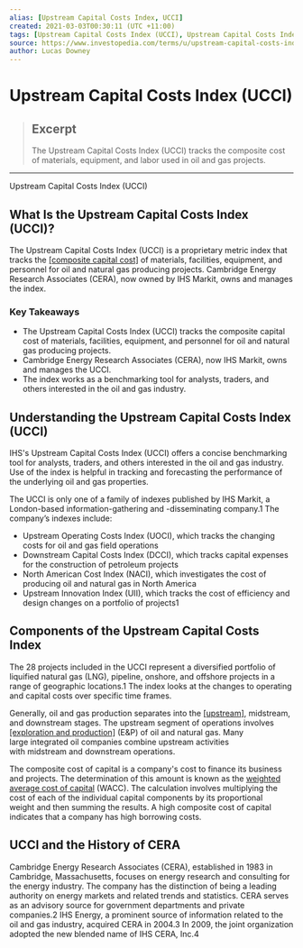 ```yaml
---
alias: [Upstream Capital Costs Index, UCCI]
created: 2021-03-03T00:30:11 (UTC +11:00)
tags: [Upstream Capital Costs Index (UCCI), Upstream Capital Costs Index (UCCI)]
source: https://www.investopedia.com/terms/u/upstream-capital-costs-index.asp
author: Lucas Downey
---
```


# Upstream Capital Costs Index (UCCI)

> ## Excerpt
> The Upstream Capital Costs Index (UCCI) tracks the composite cost of materials, equipment, and labor used in oil and gas projects.

---

Upstream Capital Costs Index (UCCI)
## What Is the Upstream Capital Costs Index (UCCI)?

The Upstream Capital Costs Index (UCCI) is a proprietary metric index that tracks the [[composite capital cost]](https://www.investopedia.com/terms/c/composite-cost-of-capital.asp) of materials, facilities, equipment, and personnel for oil and natural gas producing projects. Cambridge Energy Research Associates (CERA), now owned by IHS Markit, owns and manages the index.

### Key Takeaways

-   The Upstream Capital Costs Index (UCCI) tracks the composite capital cost of materials, facilities, equipment, and personnel for oil and natural gas producing projects.
-   Cambridge Energy Research Associates (CERA), now IHS Markit, owns and manages the UCCI.
-   The index works as a benchmarking tool for analysts, traders, and others interested in the oil and gas industry.

## Understanding the Upstream Capital Costs Index (UCCI)

IHS's Upstream Capital Costs Index (UCCI) offers a concise benchmarking tool for analysts, traders, and others interested in the oil and gas industry. Use of the index is helpful in tracking and forecasting the performance of the underlying oil and gas properties. 

The UCCI is only one of a family of indexes published by IHS Markit, a London-based information-gathering and -disseminating company.1 The company’s indexes include: 

-   Upstream Operating Costs Index (UOCI), which tracks the changing costs for oil and gas field operations
-   Downstream Capital Costs Index (DCCI), which tracks capital expenses for the construction of petroleum projects
-   North American Cost Index (NACI), which investigates the cost of producing oil and natural gas in North America
-   Upstream Innovation Index (UII), which tracks the cost of efficiency and design changes on a portfolio of projects1

## Components of the Upstream Capital Costs Index

The 28 projects included in the UCCI represent a diversified portfolio of liquified natural gas (LNG), pipeline, onshore, and offshore projects in a range of geographic locations.1 The index looks at the changes to operating and capital costs over specific time frames.

Generally, oil and gas production separates into the [[upstream]](https://www.investopedia.com/terms/u/upstream.asp), midstream, and downstream stages. The upstream segment of operations involves [[exploration and production]](https://www.investopedia.com/terms/e/exploration-production-company.asp) (E&P) of oil and natural gas. Many large integrated oil companies combine upstream activities with midstream and downstream operations.

The composite cost of capital is a company's cost to finance its business and projects. The determination of this amount is known as the [weighted average cost of capital](https://www.investopedia.com/terms/w/wacc.asp) (WACC). The calculation involves multiplying the cost of each of the individual capital components by its proportional weight and then summing the results. A high composite cost of capital indicates that a company has high borrowing costs.

## UCCI and the History of CERA

Cambridge Energy Research Associates (CERA), established in 1983 in Cambridge, Massachusetts, focuses on energy research and consulting for the energy industry. The company has the distinction of being a leading authority on energy markets and related trends and statistics. CERA serves as an advisory source for government departments and private companies.2 IHS Energy, a prominent source of information related to the oil and gas industry, acquired CERA in 2004.3 In 2009, the joint organization adopted the new blended name of IHS CERA, Inc.4
